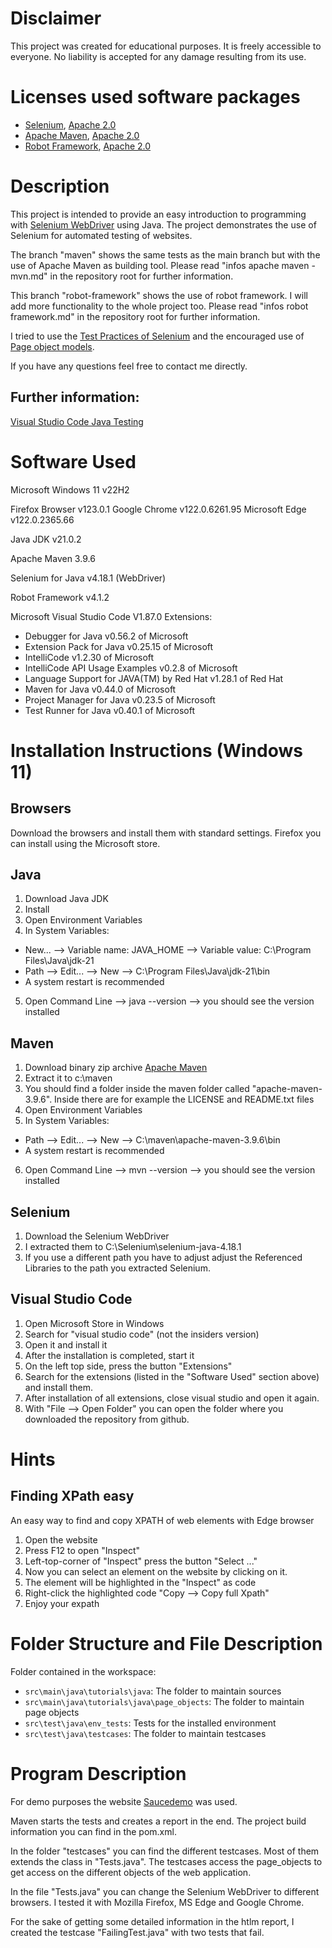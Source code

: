 # Disclaimer
This project was created for educational purposes. It is freely accessible to everyone. No liability is accepted for any damage resulting from its use.

# Licenses used software packages
- [Selenium](http://www.apache.org/licenses/LICENSE-2.0), [Apache 2.0](http://www.apache.org/licenses/LICENSE-2.0)
- [Apache Maven](https://www.apache.org/licenses/), [Apache 2.0](http://www.apache.org/licenses/LICENSE-2.0)
- [Robot Framework](https://robotframework.org/MavenPlugin/licenses.html), [Apache 2.0](http://www.apache.org/licenses/LICENSE-2.0)

# Description
This project is intended to provide an easy introduction to programming with [Selenium WebDriver](https://www.selenium.dev/documentation/webdriver/) using Java. The project demonstrates the use of Selenium for automated testing of websites.

The branch "maven" shows the same tests as the main branch but with the use of Apache Maven as building tool. Please read "infos apache maven - mvn.md" in the repository root for further information.

This branch "robot-framework" shows the use of robot framework. I will add more functionality to the whole project too. Please read "infos robot framework.md" in the repository root for further information.

I tried to use the [Test Practices of Selenium](https://www.selenium.dev/documentation/test_practices/) and the encouraged use of [Page object models](https://www.selenium.dev/documentation/test_practices/encouraged/page_object_models/).

If you have any questions feel free to contact me directly.

## Further information:
[Visual Studio Code Java Testing](https://code.visualstudio.com/docs/java/java-testing)

# Software Used
Microsoft Windows 11 v22H2

Firefox Browser v123.0.1
Google Chrome v122.0.6261.95
Microsoft Edge v122.0.2365.66

Java JDK v21.0.2

Apache Maven 3.9.6

Selenium for Java v4.18.1 (WebDriver)

Robot Framework v4.1.2

Microsoft Visual Studio Code V1.87.0
Extensions:
- Debugger for Java v0.56.2 of Microsoft 
- Extension Pack for Java v0.25.15 of Microsoft 
- IntelliCode v1.2.30 of Microsoft 
- IntelliCode API Usage Examples v0.2.8 of Microsoft 
- Language Support for JAVA(TM) by Red Hat v1.28.1 of Red Hat
- Maven for Java v0.44.0 of Microsoft
- Project Manager for Java v0.23.5 of Microsoft 
- Test Runner for Java v0.40.1 of Microsoft

# Installation Instructions (Windows 11)
## Browsers
Download the browsers and install them with standard settings. Firefox you can install using the Microsoft store.

## Java
1. Download Java JDK
2. Install
3. Open Environment Variables
4. In System Variables:
- New... --> Variable name: JAVA_HOME --> Variable value: C:\Program Files\Java\jdk-21
- Path --> Edit... --> New --> C:\Program Files\Java\jdk-21\bin
- A system restart is recommended
5. Open Command Line --> java --version --> you should see the version installed

## Maven
1. Download binary zip archive [Apache Maven](https://maven.apache.org/download.cgi)
2. Extract it to c:\maven
3. You should find a folder inside the maven folder called "apache-maven-3.9.6". Inside there are for example the LICENSE and README.txt files
4. Open Environment Variables
5. In System Variables:
- Path --> Edit... --> New --> C:\maven\apache-maven-3.9.6\bin
- A system restart is recommended
6. Open Command Line --> mvn --version --> you should see the version installed

## Selenium
1. Download the Selenium WebDriver
2. I extracted them to C:\Selenium\selenium-java-4.18.1
3. If you use a different path you have to adjust adjust the Referenced Libraries to the path you extracted Selenium.

## Visual Studio Code
1. Open Microsoft Store in Windows
2. Search for "visual studio code" (not the insiders version)
3. Open it and install it
4. After the installation is completed, start it
5. On the left top side, press the button "Extensions"
6. Search for the extensions (listed in the "Software Used" section above) and install them.
7. After installation of all extensions, close visual studio and open it again.
8. With "File --> Open Folder" you can open the folder where you downloaded the repository from github.

# Hints
## Finding XPath easy
An easy way to find and copy XPATH of web elements with Edge browser
1. Open the website
2. Press F12 to open "Inspect"
3. Left-top-corner of "Inspect" press the button "Select ..."
4. Now you can select an element on the website by clicking on it.
5. The element will be highlighted in the "Inspect" as code
6. Right-click the highlighted code "Copy --> Copy full Xpath"
7. Enjoy your expath

# Folder Structure and File Description
Folder contained in the workspace:
- `src\main\java\tutorials\java`: The folder to maintain sources
- `src\main\java\tutorials\java\page_objects`: The folder to maintain page objects
- `src\test\java\env_tests`: Tests for the installed environment
- `src\test\java\testcases`: The folder to maintain testcases

# Program Description
For demo purposes the website [Saucedemo](https://www.saucedemo.com/) was used.

Maven starts the tests and creates a report in the end.
The project build information you can find in the pom.xml.

In the folder "testcases" you can find the different testcases. Most of them extends the class in "Tests.java".
The testcases access the page_objects to get access on the different objects of the web application.

In the file "Tests.java" you can change the Selenium WebDriver to different browsers. I tested it with Mozilla Firefox, MS Edge and Google Chrome.

For the sake of getting some detailed information in the htlm report, I created the testcase "FailingTest.java" with two tests that fail.